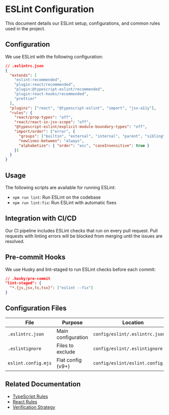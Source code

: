 # ESLint Configuration

This document details our ESLint setup, configurations, and common rules used in the project.

## Configuration

We use ESLint with the following configuration:

```json
// .eslintrc.json
{
  "extends": [
    "eslint:recommended",
    "plugin:react/recommended",
    "plugin:@typescript-eslint/recommended",
    "plugin:react-hooks/recommended",
    "prettier"
  ],
  "plugins": ["react", "@typescript-eslint", "import", "jsx-a11y"],
  "rules": {
    "react/prop-types": "off",
    "react/react-in-jsx-scope": "off",
    "@typescript-eslint/explicit-module-boundary-types": "off",
    "import/order": ["error", {
      "groups": ["builtin", "external", "internal", "parent", "sibling", "index"],
      "newlines-between": "always",
      "alphabetize": { "order": "asc", "caseInsensitive": true }
    }]
  }
}
```

## Usage

The following scripts are available for running ESLint:

- `npm run lint`: Run ESLint on the codebase
- `npm run lint:fix`: Run ESLint with automatic fixes

## Integration with CI/CD

Our CI pipeline includes ESLint checks that run on every pull request. Pull requests with linting errors will be blocked from merging until the issues are resolved.

## Pre-commit Hooks

We use Husky and lint-staged to run ESLint checks before each commit:

```json
// .husky/pre-commit
"lint-staged": {
  "*.{js,jsx,ts,tsx}": ["eslint --fix"]
}
```

## Configuration Files

| File | Purpose | Location |
|------|---------|----------|
| `.eslintrc.json` | Main configuration | `config/eslint/.eslintrc.json` |
| `.eslintignore` | Files to exclude | `config/eslint/.eslintignore` |
| `eslint.config.mjs` | Flat config (v9+) | `config/eslint/eslint.config.mjs` |

## Related Documentation

- [TypeScript Rules](./rules/typescript-rules.md)
- [React Rules](./rules/react-rules.md)
- [Verification Strategy](../verification/lint-strategy.md) 
